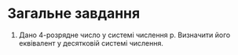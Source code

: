 # Загальне завдання
1. Дано 4-розрядне число у системі числення р. Визначити його еквівалент у десятковій системі числення.
